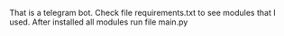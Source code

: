 That is a telegram bot.
Check file requirements.txt to see modules that I used.
After installed all modules run file main.py
